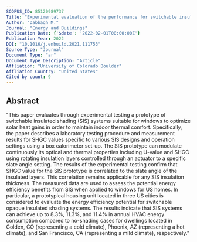 ```yaml
---
SCOPUS_ID: 85120989737
Title: "Experimental evaluation of the performance for switchable insulated shading systems"
Author: "Dabbagh M."
Journal: "Energy and Buildings"
Publication Date: {'$date': '2022-02-01T00:00:00Z'}
Publication Year: 2022
DOI: "10.1016/j.enbuild.2021.111753"
Source Type: "Journal"
Document Type: "ar"
Document Type Description: "Article"
Affliation: "University of Colorado Boulder"
Affliation Country: "United States"
Cited by count: 9
---
```


## Abstract
"This paper evaluates through experimental testing a prototype of switchable insulated shading (SIS) systems suitable for windows to optimize solar heat gains in order to maintain indoor thermal comfort. Specifically, the paper describes a laboratory testing procedure and measurement results for SHGC values specific to various SIS designs and operation settings using a box calorimeter set-up. The SIS prototype can modulate continuously its optical and thermal properties including U-value and SHGC using rotating insulation layers controlled through an actuator to a specific slate angle setting. The results of the experimental testing confirm that SHGC value for the SIS prototype is correlated to the slate angle of the insulated layers. This correlation remains applicable for any SIS insulation thickness. The measured data are used to assess the potential energy efficiency benefits from SIS when applied to windows for US homes. In particular, a prototypical housing unit located in three US cities is considered to evaluate the energy efficiency potential for switchable opaque insulated shading systems. The results indicate that SIS systems can achieve up to 8.3%, 11.3%, and 11.4% in annual HVAC energy consumption compared to no-shading cases for dwellings located in Golden, CO (representing a cold climate), Phoenix, AZ (representing a hot climate), and San Francisco, CA (representing a mild climate), respectively."
